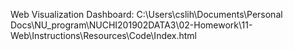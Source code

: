 Web Visualization Dashboard: C:\Users\cslih\Documents\Personal Docs\NU_program\NUCHI201902DATA3\02-Homework\11-Web\Instructions\Resources\Code\Index.html
